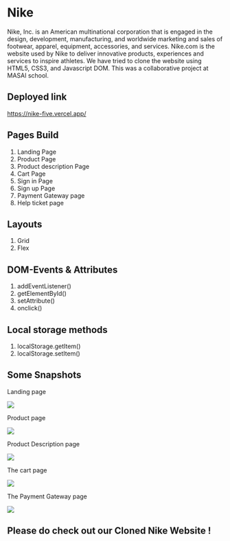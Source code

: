 # Nike
Nike, Inc. is an American multinational corporation that is engaged in the design, development, manufacturing, and worldwide marketing and sales of footwear, apparel, equipment, accessories, and services. 
Nike.com is the website used by Nike to deliver innovative products, experiences and services to inspire athletes.
We have tried to clone the website using HTML5, CSS3, and Javascript DOM. This was a collaborative project at MASAI school.

## Deployed link
https://nike-five.vercel.app/

## Pages Build
1. Landing Page
2. Product Page
3. Product description Page
4. Cart Page
5. Sign in Page
6. Sign up Page
7. Payment Gateway page
8. Help ticket page

## Layouts
1. Grid
2. Flex

## DOM-Events & Attributes
1. addEventListener()
2. getElementById()
3. setAttribute()
4. onclick()

## Local storage methods
1. localStorage.getItem()
2. localStorage.setItem()

## Some Snapshots
<p>Landing page</p>
<img src="https://cdn-images-1.medium.com/max/900/1*_FZsgxmNmiz-HNaGdUAiCg.png"/>

<p>Product page</p>
<img src="https://cdn-images-1.medium.com/max/900/1*sIg_nFkNUFMojZY7TarQmQ.png"/>

<p>Product Description page</p>
<img src="https://cdn-images-1.medium.com/max/900/1*94UycX52FHtwQEbxJc-scw.png"/>

<p>The cart page</p>
<img src="https://cdn-images-1.medium.com/max/1200/1*0VANn46S8m5OnpLMRwKf1g.png"/>

<p>The Payment Gateway page</p>
<img src="https://cdn-images-1.medium.com/max/600/1*fNUM5mUYzTzKXTBkok87WQ.png"/>

## Please do check out our Cloned Nike Website !
